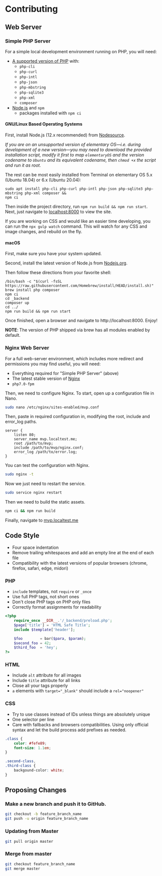 # Contributing

## Web Server

### Simple PHP Server

For a simple local development environment running on PHP, you will need:

* [A supported version of PHP](http://php.net/supported-versions.php) with:
  * `php-cli`
  * `php-curl`
  * `php-intl`
  * `php-json`
  * `php-mbstring`
  * `php-sqlite3`
  * `php-xml`
  * `composer`
* [Node.js](https://nodejs.org/) and `npm`
  * packages installed with `npm ci`

#### GNU/Linux Based Operating Systems

First, install Node.js (12.x recommended) from [Nodesource](https://github.com/nodesource/distributions/blob/master/README.md#debian-and-ubuntu-based-distributions). 

_If you are on an unsupported version of elementary OS—i.e. during development of a new version—you may need to download the provided installation script, modify it first to map `elementaryOS` and the version codename to `Ubuntu` and its equivalent codename, then `chmod +x` the script and run it as root._

The rest can be most easily installed from Terminal on elementary OS 5.x (Ubuntu 18.04) or 6.x (Ubuntu 20.04):

```
sudo apt install php-cli php-curl php-intl php-json php-sqlite3 php-mbstring php-xml composer &&
npm ci
```

Then inside the project directory, run `npm run build && npm run start`. Next,
just navigate to [localhost:8000](http://localhost:8000/) to view the site.

If you are working on CSS and would like an easier time developing, you can run
the `npx gulp watch` command. This will watch for any CSS and image changes,
and rebuild on the fly.

#### macOS 

First, make sure you have your system updated.

Second, install the latest version of Node.js from [Nodejs.org](https://nodejs.org). 

Then follow these directions from your favorite shell:

```
/bin/bash -c "$(curl -fsSL https://raw.githubusercontent.com/Homebrew/install/HEAD/install.sh)"
brew install php composer
npm ci
cd _backend
composer up
cd ../
npm run build && npm run start
```

Once finished, open a browser and navigate to http://localhost:8000. Enjoy!

**NOTE**: The version of PHP shipped via brew has all modules enabled by default.

### Nginx Web Server

For a full web-server environment, which includes more redirect and permissions
you may find useful, you will need:

* Everything required for "Simple PHP Server" (above)
* The latest stable version of [Nginx](http://nginx.org)
* `php7.0-fpm`

Then, we need to configure Nginx. To start, open up a configuration file in
Nano.

```bash
sudo nano /etc/nginx/sites-enabled/mvp.conf
```

Then, paste in required configuration in, modifying the root, include and
error_log paths.

```
server {
    listen 80;
    server_name mvp.localtest.me;
    root /path/to/mvp;
    include /path/to/mvp/nginx.conf;
    error_log /path/to/error.log;
}
```

You can test the configuration with Nginx.

```bash
sudo nginx -t
```

Now we just need to restart the service.

```bash
sudo service nginx restart
```

Then we need to build the static assets.

```bash
npm ci && npm run build
```

Finally, navigate to [mvp.localtest.me](http://mvp.localtest.me)

## Code Style

 - Four space indentation
 - Remove trailing whitespaces and add an empty line at the end of each file
 - Compatibility with the latest versions of popular browsers (chrome, firefox,
     safari, edge, midori)

### PHP
 - `include` templates, not `require` or `_once`
 - Use full PHP tags, not short ones
 - Don't close PHP tags on PHP only files
 - Correctly format assignments for readability

```php
<?php
    require_once __DIR__.'/_backend/preload.php';
    $page['title'] = 'HTML Safe Title';
    include $template['header'];

    $foo        = bar($para, $param);
    $second_foo = 42;
    $third_foo  = 'hey';
?>
```

### HTML
 - Include `alt` attribute for all images
 - Include `title` attribute for all links
 - Close all your tags properly
 - `a` elements with `target="_blank"` should include a `rel="noopener"`

### CSS
 - Try to use classes instead of IDs unless things are absolutely unique
 - One selector per line
 - Care with fallbacks and browsers compatibilities. Using only official syntax
     and let the build process add prefixes as needed.

```css
.class {
    color: #fefe89;
    font-size: 1.1em;
}

.second-class,
.third-class {
    backgound-color: white;
}
```

## Proposing Changes

### Make a new branch and push it to GitHub.
```bash
git checkout -b feature_branch_name
git push -u origin feature_branch_name
```

### Updating from Master
```bash
git pull origin master
```

### Merge from master
```bash
git checkout feature_branch_name
git merge master
```
